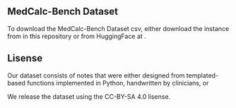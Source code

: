 ## MedCalc-Bench Dataset

To download the MedCalc-Bench Dataset csv, either download the instance from in this repository or from HuggingFace at .

## Lisense 

Our dataset consists of notes that were either designed from templated-based functions implemented in Python, handwritten 
by clinicians, or 

We release the dataset using the CC-BY-SA 4.0 lisense. 

## 